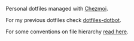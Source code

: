 [chezmoi]: https://github.com/twpayne/chezmoi
[dotfiles-dotbot]: https://github.com/danielrs/dotfiles-dotbot
[systemd-file-hierarchy]: https://www.freedesktop.org/software/systemd/man/file-hierarchy.html#Home%20Directory

Personal dotfiles managed with [Chezmoi][chezmoi].

For my previous dotfiles check [dotfiles-dotbot][dotfiles-dotbot].

For some conventions on file hierarchy [read here][systemd-file-hierarchy].

